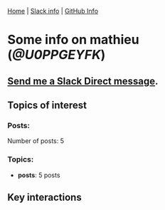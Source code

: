 [Home](https://kelu124.github.io/echommunity/) | [Slack info](https://kelu124.github.io/echommunity/) | [GitHub Info](https://kelu124.github.io/echommunity/github.html)

# Some info on __mathieu__ (_@U0PPGEYFK_)


## [Send me a Slack Direct message](https://echopen.slack.com/messages/@mathieu/).

## Topics of interest

### Posts: 

Number of posts: 5

### Topics:

* __posts__: 5 posts

## Key interactions 

